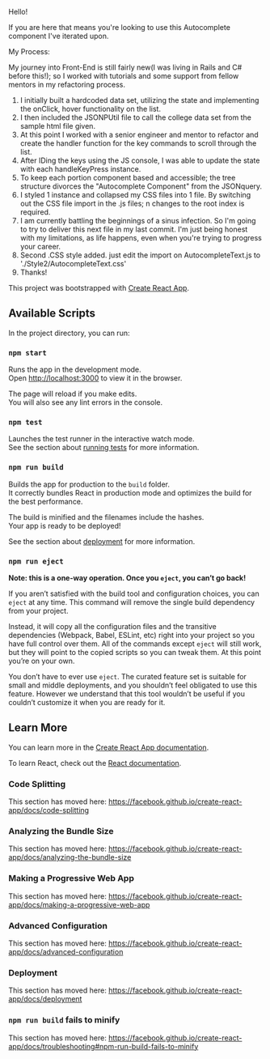 Hello!

If you are here that means you're looking to use this Autocomplete component I've iterated upon.

My Process:

My journey into Front-End is still fairly new(I was living in Rails and C# before this!); so I worked with tutorials and some support from fellow mentors
in my refactoring process. 

1. I initially built a hardcoded data set, utilizing the state and implementing the onClick, hover functionality on the list. 
2. I then included the JSONPUtil file to call the college data set from the sample html file given. 
3. At this point I worked with a senior engineer and mentor to refactor and create the handler function for the key commands
   to scroll through the list. 
4. After IDing the keys using the JS console, I was able to update the state with each handleKeyPress instance. 
5. To keep each portion component based and accessible; the tree structure divorces the "Autocomplete Component" from the 
   JSONquery.
6. I styled 1 instance and collapsed my CSS files into 1 file. By switching out the CSS file import in the .js files; n
   changes to the root index is required. 
7. I am currently battling the beginnings of a sinus infection. So I'm going to try to deliver this next file in my last 
   commit. I'm just being honest with my limitations, as life happens, even when you're trying to progress your career. 
8. Second .CSS style added. just edit the import on AutocompleteText.js to './Style2/AutocompleteText.css' 
9. Thanks!

















This project was bootstrapped with [Create React App](https://github.com/facebook/create-react-app).

## Available Scripts

In the project directory, you can run:

### `npm start`

Runs the app in the development mode.<br>
Open [http://localhost:3000](http://localhost:3000) to view it in the browser.

The page will reload if you make edits.<br>
You will also see any lint errors in the console.

### `npm test`

Launches the test runner in the interactive watch mode.<br>
See the section about [running tests](https://facebook.github.io/create-react-app/docs/running-tests) for more information.

### `npm run build`

Builds the app for production to the `build` folder.<br>
It correctly bundles React in production mode and optimizes the build for the best performance.

The build is minified and the filenames include the hashes.<br>
Your app is ready to be deployed!

See the section about [deployment](https://facebook.github.io/create-react-app/docs/deployment) for more information.

### `npm run eject`

**Note: this is a one-way operation. Once you `eject`, you can’t go back!**

If you aren’t satisfied with the build tool and configuration choices, you can `eject` at any time. This command will remove the single build dependency from your project.

Instead, it will copy all the configuration files and the transitive dependencies (Webpack, Babel, ESLint, etc) right into your project so you have full control over them. All of the commands except `eject` will still work, but they will point to the copied scripts so you can tweak them. At this point you’re on your own.

You don’t have to ever use `eject`. The curated feature set is suitable for small and middle deployments, and you shouldn’t feel obligated to use this feature. However we understand that this tool wouldn’t be useful if you couldn’t customize it when you are ready for it.

## Learn More

You can learn more in the [Create React App documentation](https://facebook.github.io/create-react-app/docs/getting-started).

To learn React, check out the [React documentation](https://reactjs.org/).

### Code Splitting

This section has moved here: https://facebook.github.io/create-react-app/docs/code-splitting

### Analyzing the Bundle Size

This section has moved here: https://facebook.github.io/create-react-app/docs/analyzing-the-bundle-size

### Making a Progressive Web App

This section has moved here: https://facebook.github.io/create-react-app/docs/making-a-progressive-web-app

### Advanced Configuration

This section has moved here: https://facebook.github.io/create-react-app/docs/advanced-configuration

### Deployment

This section has moved here: https://facebook.github.io/create-react-app/docs/deployment

### `npm run build` fails to minify

This section has moved here: https://facebook.github.io/create-react-app/docs/troubleshooting#npm-run-build-fails-to-minify
